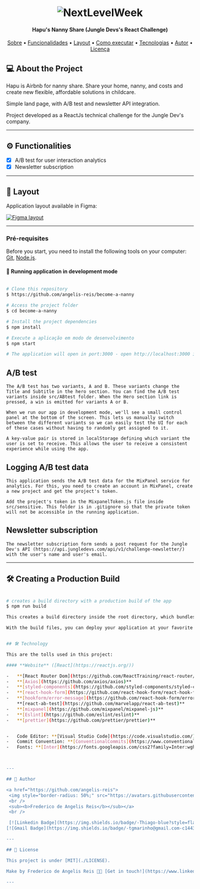 <h1 align="center">
    <img alt="NextLevelWeek" title="#NextLevelWeek" src="./assets/banner.png" />
</h1>

<h4 align="center">
    Hapu's Nanny Share (Jungle Devs's React Challenge)
</h4>

<p align="center">
 <a href="#-sobre-o-projeto">Sobre</a> •
 <a href="#-funcionalidades">Funcionalidades</a> •
 <a href="#-layout">Layout</a> •
 <a href="#-como-executar-o-projeto">Como executar</a> •
 <a href="#-tecnologias">Tecnologias</a> •
 <a href="#-autor">Autor</a> •
 <a href="#user-content--licença">Licença</a>
</p>

## 💻 About the Project

Hapu is Airbnb for nanny share. Share your home, nanny, and costs and create new flexible, affordable solutions in childcare.

Simple land page, with A/B test and newsletter API integration.

Project developed as a ReactJs technical challenge for the Jungle Dev's company.

---

## ⚙️ Functionalities

-   [x] A/B test for user interaction analytics
-   [x] Newsletter subscription

---

## 🎨 Layout

Application layout available in Figma:

<a href="https://www.figma.com/file/iBxoiuoSXy3SiOAnwXo2Np/Frontend-%E2%80%93-Challenge-1B?node-id=0%3A1">
  <img alt="Figma layout" src="https://img.shields.io/badge/Acessar%20Layout%20-Figma-%2304D361">
</a>

---

### Pré-requisites

Before you start, you need to install the following tools on your computer:
[Git](https://git-scm.com), [Node.js](https://nodejs.org/en/).


#### 🧭 Running application in development mode

```bash

# Clone this repository
$ https://github.com/angelis-reis/become-a-nanny

# Access the project folder
$ cd become-a-nanny

# Install the project dependencies
$ npm install

# Execute a aplicação em modo de desenvolvimento
$ npm start

# The application will open in port:3000 - open http://localhost:3000 in your browser

```

## A/B test

    The A/B test has two variants, A and B. These variants change the Title and Subtitle in the hero section. You can find the A/B test variants inside src/ABtest folder. When the Hero section link is pressed, a win is emitted for variants A or B.

    When we run our app in development mode, we'll see a small control panel at the bottom of the screen. This lets us manually switch between the different variants so we can easily test the UI for each of these cases without having to randomly get assigned to it.

    A key-value pair is stored in localStorage defining which variant the user is set to receive. This allows the user to receive a consistent experience while using the app.

## Logging A/B test data

    This application sends the A/B test data for the MixPanel service for analytics. For this, you need to create an account in MixPanel, create a new project and get the project's token.

    Add the project's token in the MixpanelToken.js file inside src/sensitive. This folder is in .gitignore so that the private token will not be accessible in the running application.

## Newsletter subscription

    The newsletter subscription form sends a post request for the Jungle Dev's API (https://api.jungledevs.com/api/v1/challenge-newsletter/) with the user's name and user's email.

---

## 🛠 Creating a Production Build

```bash

# creates a build directory with a production build of the app
$ npm run build

This creates a build directory inside the root directory, which bundles your React app and minifies it into simple HTML, CSS, and JavaScript files.

With the build files, you can deploy your application at your favorite cloud host.


## 🛠 Technology

This are the tolls used in this project:

#### **Website** ([React](https://reactjs.org/))

-   **[React Router Dom](https://github.com/ReactTraining/react-router/tree/master/packages/react-router-dom)**
-   **[Axios](https://github.com/axios/axios)**
-   **[styled-components](https://github.com/styled-components/styled-components)**
-   **[react-hook-form](https://github.com/react-hook-form/react-hook-form)**
-   **[hookform/error-message](https://github.com/react-hook-form/error-message)**
    **[react-ab-test](https://github.com/marvelapp/react-ab-test)**
-   **[mixpanel](https://github.com/mixpanel/mixpanel-js)**
-   **[Eslint](https://github.com/eslint/eslint)**
-   **[prettier](https://github.com/prettier/prettier)**


-   Code Editor: **[Visual Studio Code](https://code.visualstudio.com/)**
-   Commit Convention: **[ConventionalCommits](https://www.conventionalcommits.org/en/v1.0.0/)**
-   Fonts: **[Inter](https://fonts.googleapis.com/css2?family=Inter:wght@400;500&display=swap')**



---

## 🦸 Author

<a href="https://github.com/angelis-reis">
 <img style="border-radius: 50%;" src="https://avatars.githubusercontent.com/u/18598530?v=4" width="100px;" alt=""/>
 <br />
 <sub><b>Frederico de Angelis Reis</b></sub></a>
 <br />

 [![Linkedin Badge](https://img.shields.io/badge/-Thiago-blue?style=flat-square&logo=Linkedin&logoColor=white&link=https://www.linkedin.com/in/tgmarinho/)](https://www.linkedin.com/in/frederico-matheus-de-angelis-reis-2505b2117/)
[![Gmail Badge](https://img.shields.io/badge/-tgmarinho@gmail.com-c14438?style=flat-square&logo=Gmail&logoColor=white&link=mailto:tgmarinho@gmail.com)](mailto:angelisreisbiof@gmail.com)

---

## 📝 License

This project is under [MIT](./LICENSE).

Make by Frederico de Angelis Reis 👋🏽 [Get in touch!](https://www.linkedin.com/in/frederico-matheus-de-angelis-reis-2505b2117/)

---
